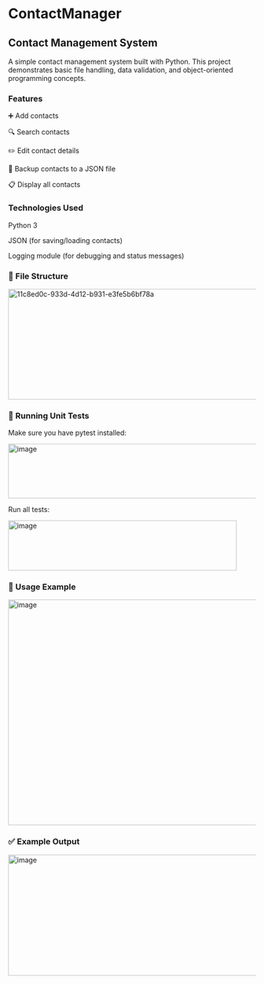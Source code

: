 # ContactManager
## Contact Management System

A simple contact management system built with Python. This project demonstrates basic file handling, data validation, and object-oriented programming concepts.

### Features

➕ Add contacts

🔍 Search contacts

✏️ Edit contact details

💾 Backup contacts to a JSON file

📋 Display all contacts

### Technologies Used

Python 3

JSON (for saving/loading contacts)

Logging module (for debugging and status messages)

### 📂 File Structure

<img width="624" height="225" alt="11c8ed0c-933d-4d12-b931-e3fe5b6bf78a" src="https://github.com/user-attachments/assets/95c615e6-2712-46d8-ac4f-d6699939fd17" />

### 🧪 Running Unit Tests

Make sure you have pytest installed:


<img width="548" height="111" alt="image" src="https://github.com/user-attachments/assets/7660ed79-429d-4951-99b2-35efa73b39ba" />

Run all tests:


<img width="465" height="102" alt="image" src="https://github.com/user-attachments/assets/5b1184fe-dc4e-40d5-80d4-fc62fc9ea731" />

### 📖 Usage Example

<img width="591" height="459" alt="image" src="https://github.com/user-attachments/assets/4e31bb19-ac85-48b1-8a63-4ec9d869f299" />

### ✅ Example Output

<img width="624" height="246" alt="image" src="https://github.com/user-attachments/assets/76f63bee-be1d-46c8-9795-059575c43a39" />
